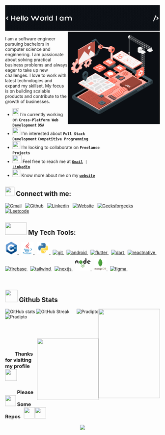 <!-- <p align='center'> <img src="https://readme-typing-svg.herokuapp.com?font=Ubuntu&weight=500&size=35&pause=1000&color=7B68EE&center=true&vCenter=true&width=515&height=65&lines=Hola!+Welcome+to+my+profile+%E2%9C%8C%EF%B8%8F;Nice+to+meet+you+%F0%9F%98%8A;Have+a+nice+day+%F0%9F%8C%9E" alt='' /> </p> -->

<img src="https://github.com/Pradipto-m/Pradipto-m/blob/master/Github_Assets/Banner.gif" alt='' />

<!-- # <p align='center'> < Hello World, I am <img src="https://github.com/Pradipto-m/Pradipto-m/blob/master/Github_Assets/pro.png" height='38' width='215' /> <img src="https://github.com/Tarikul-Islam-Anik/Animated-Fluent-Emojis/blob/master/Emojis/Hand%20gestures/Waving%20Hand%20Medium-Light%20Skin%20Tone.png" alt='' height='50' width='50'/> /> -->

<!-- <img align='right' src="https://media3.giphy.com/media/YYQ6sw8jt2HRxX4uVi/giphy.gif" alt='' height="300" width="300"></img> -->
<img align='right' src="https://github.com/raheetech/raheetech/blob/main/aboutGif%20(1).gif" alt='' height='300' width='300' />

<p> I am a software engineer pursuing bachelors in computer science and enginnering. I am passionate about solving practical business problems and always eager to take up new challenges. I love to work with latest technologies and expand my skillset. My focus is on building scalable products and contribute to the growth of businesses. </p>

- <img src="https://media4.giphy.com/media/XZlSZ7VqS6IfZQsE2c/giphy.gif" alt="" height="25" width="21" /> I’m currently working on **<code>Cross-Platform Web Development</code> <code>DSA</code>**
- <img src="https://media4.giphy.com/media/R92ZGUtkGMMUApP8mY/giphy.gif" alt="" height="25" width="25" /> I'm interested about **<code>Full Stack Development</code>&nbsp;<code>Competitive Programming</code>**
- <img src="https://github.com/Tarikul-Islam-Anik/Animated-Fluent-Emojis/blob/master/Emojis/Hand%20gestures/Handshake.png" alt="" height="25" width="25" /> I’m looking to collaborate on **<code>Freelance Projects</code>**
- <img src="https://github.com/Tarikul-Islam-Anik/Animated-Fluent-Emojis/blob/master/Emojis/Objects/E-Mail.png" alt="" height="26" width="29" /> Feel free to reach me at <code>**[Gmail](mailto:rahee_km.it2020@msit.edu.in)** | **[Linkedin](www.linkedin.com/in/rahee-kumar-mukherjee-552114218)**</code>
- <img src="https://github.com/Tarikul-Islam-Anik/Animated-Fluent-Emojis/blob/master/Emojis/Objects/Laptop.png" alt="" height="25" width="25" /> Know more about me on my **<code>[website](https://raheetech.in/)</code>**


## <img src="https://github.com/Tarikul-Islam-Anik/Animated-Fluent-Emojis/blob/master/Emojis/Hand%20gestures/Handshake.png" alt='' width='30' height='30' /> Connect with me:

[![Gmail](https://img.shields.io/badge/Gmail-D14836?style=for-the-badge&logo=gmail&logoColor=white)](mailto:rahee_km.it2020@msit.edu.in) &nbsp;
[![Github](https://img.shields.io/badge/GitHub-100000?style=for-the-badge&logo=github&logoColor=white)](https://github.com/raheetech) &nbsp;
[![Linkedin](https://img.shields.io/badge/LinkedIn-0077B5?style=for-the-badge&logo=linkedin&logoColor=white)](www.linkedin.com/in/rahee-kumar-mukherjee-552114218) &nbsp;
[![Website](https://img.shields.io/badge/Website-46a2f1.svg?&style=for-the-badge&logo=Google-Chrome&logoColor=white)](https://www.raheetech.in/chatbot/) &nbsp;
[![Geeksforgeeks](https://img.shields.io/badge/GeeksforGeeks-298D46?style=for-the-badge&logo=geeksforgeeks&logoColor=white)](https://auth.geeksforgeeks.org/user/raheekmd5mg) &nbsp;
[![Leetcode](https://img.shields.io/badge/-LeetCode-FFA116?style=for-the-badge&logo=LeetCode&logoColor=black)](https://leetcode.com/user3653qJ/) &nbsp;

<!-- [![Hackerearth](https://img.shields.io/badge/HackerEarth-%232C3454.svg?&style=for-the-badge&logo=HackerEarth&logoColor=Blue)](https://hackerearth.com/@Prostyles_96) -->
<!-- [![Website](https://img.shields.io/static/v1?label=Website&message=.&style=for-the-badge&logo=google-chrome&logoColor=white&labelColor=blue&color=blue)](https://impradipto.web.app) -->


## <img src="https://media1.giphy.com/media/jSKBmKkvo2dPQQtsR1/giphy.gif" alt='' height="40" width="70" /> My Tech Tools:

<p align="left">
<a href="https://www.w3schools.com/cpp/" target="_blank" rel="noreferrer"> <img src="https://raw.githubusercontent.com/devicons/devicon/master/icons/cplusplus/cplusplus-original.svg" alt="cplusplus" width="40" height="40"/> </a> &nbsp;
<a href="https://www.java.com" target="_blank" rel="noreferrer"> <img src="https://raw.githubusercontent.com/devicons/devicon/master/icons/java/java-original.svg" alt="java" width="40" height="40"/> </a> &nbsp;
<a href="https://www.python.org" target="_blank" rel="noreferrer"> <img src="https://raw.githubusercontent.com/devicons/devicon/master/icons/python/python-original.svg" alt="python" width="40" height="40"/> </a> &nbsp;
<a href="https://git-scm.com/" target="_blank" rel="noreferrer"> <img src="https://www.vectorlogo.zone/logos/git-scm/git-scm-icon.svg" alt="git" width="40" height="40"/> </a> &nbsp;
<a href="https://developer.android.com/docs" target="_blank" rel="noreferrer"> <img src="https://cdn-icons-png.flaticon.com/512/5969/5969010.png" alt="android" width="45" height="45"/> </a> &nbsp;
<a href="https://flutter.dev" target="_blank" rel="noreferrer"> <img src="https://www.vectorlogo.zone/logos/flutterio/flutterio-icon.svg" alt="flutter" width="40" height="40"/> </a> &nbsp;
<a href="https://dart.dev" target="_blank" rel="noreferrer"> <img src="https://www.vectorlogo.zone/logos/dartlang/dartlang-icon.svg" alt="dart" width="40" height="40"/> </a> &nbsp;
<a href="https://reactnative.dev/" target="_blank" rel="noreferrer"> <img src="https://reactnative.dev/img/header_logo.svg" alt="reactnative" width="40" height="40"/> </a> &nbsp;
<a href="https://firebase.google.com/" target="_blank" rel="noreferrer"> <img src="https://www.vectorlogo.zone/logos/firebase/firebase-icon.svg" alt="firebase" width="40" height="40"/> </a> &nbsp;
<a href="https://tailwindcss.com/" target="_blank" rel="noreferrer"> <img src="https://www.vectorlogo.zone/logos/tailwindcss/tailwindcss-icon.svg" alt="tailwind" width="40" height="40"/> </a> &nbsp;
<a href="https://nextjs.org/" target="_blank" rel="noreferrer"> <img src="https://cdn.worldvectorlogo.com/logos/nextjs-2.svg" alt="nextjs" width="40" height="40"/> </a> &nbsp;
<a href="https://nodejs.org" target="_blank" rel="noreferrer"> <img src="https://raw.githubusercontent.com/devicons/devicon/master/icons/nodejs/nodejs-original-wordmark.svg" alt="nodejs" width="50" height="50"/> </a> &nbsp;
<a href="https://www.mongodb.com/" target="_blank" rel="noreferrer"> <img src="https://raw.githubusercontent.com/devicons/devicon/master/icons/mongodb/mongodb-original-wordmark.svg" alt="mongodb" width="40" height="40"/> </a> &nbsp;
<a href="https://www.figma.com/" target="_blank" rel="noreferrer"> <img src="https://www.vectorlogo.zone/logos/figma/figma-icon.svg" alt="figma" width="40" height="40"/> </a> &nbsp;
</p>

<br/>

## <img src="https://media4.giphy.com/media/VEzBzSyEOKtXGuPIQw/giphy.gif" alt='' height="40" width="40" /> Github Stats

<img align='right' src="https://media2.giphy.com/media/5ndklThG9vUUdTmgMn/giphy.gif" width='200' height='290'></img>
![GitHub stats](https://github-readme-stats.vercel.app/api?username=Pradipto-m&count_private=true&show_icons=true&theme=gotham&border_radius=8)
![GitHub Streak](https://github-readme-streak-stats.herokuapp.com/?user=Pradipto-m&theme=gotham&border_radius=8)
<img align="right" src="http://github-profile-summary-cards.vercel.app/api/cards/repos-per-language?username=pradipto-m&theme=tokyonight" alt="Pradipto" />
<img src="https://github-readme-stats.vercel.app/api/top-langs/?username=pradipto-m&layout=compact&theme=gotham" alt="Pradipto" />


<!-- ![Lines of code](https://img.shields.io/badge/Written-5M%20lines%20of%20code-blue)
![Profile views](https://gpvc.arturio.dev/Pradipto-m)
![Profile views](https://komarev.com/ghpvc/?username=Pradipto-m&label=Profile%20views&color=0e75b6&style=flat)
![Profile visitors](https://visitor-badge.glitch.me/badge?page_id=Pradipto-m.Pradipto-m) -->

<br/>
<br/>

<img align='right' src="https://media2.giphy.com/media/7DPisN3JAKJhEyDHIW/giphy.gif" width="200" height="200"></img>
<br/>
### &nbsp;&nbsp;&nbsp;&nbsp;&nbsp;&nbsp;&nbsp; Thanks for visiting my profile <img src="https://github.com/Tarikul-Islam-Anik/Animated-Fluent-Emojis/blob/master/Emojis/Smilies/Heart%20Exclamation.png" alt='' width='38' height='38' />
### &nbsp;&nbsp;&nbsp;&nbsp;&nbsp;&nbsp;&nbsp;&nbsp;&nbsp; Please <img src="https://media2.giphy.com/media/ObNTw8Uzwy6KQ/giphy.gif" alt='' width='35' height='35' /> Some Repos &nbsp; <img src="https://github.com/Tarikul-Islam-Anik/Animated-Fluent-Emojis/blob/master/Emojis/Hand%20gestures/Backhand%20Index%20Pointing%20Right%20Medium-Light%20Skin%20Tone.png" alt='' width='36' height='36' /><img src="https://github.com/Tarikul-Islam-Anik/Animated-Fluent-Emojis/blob/master/Emojis/Hand%20gestures/Backhand%20Index%20Pointing%20Left%20Medium-Light%20Skin%20Tone.png" alt='' width='36' height='36' />

<p align='center'><img src="https://capsule-render.vercel.app/api?type=waving&color=gradient&height=100&section=footer"/></p>
